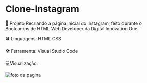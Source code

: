 # Clone-Instagram
🚀 Projeto Recriando a página inicial do Instagram, feito durante o Bootcamps de HTML Web Developer da Digital Innovation One.

🛠 Linguagens:
HTML
CSS


🛠 Ferramenta:
Visual Studio Code


💻Visualização:

![foto da pagina](https://user-images.githubusercontent.com/87138016/176059191-5593c639-accb-41ab-ba5b-799b89c1a002.png)

